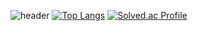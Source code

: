 ![header](https://capsule-render.vercel.app/api?type=waving&color=auto&height=240&section=header&text=DISNOTACAT&fontSize=70)
[![Top Langs](https://github-readme-stats.vercel.app/api/top-langs/?username=DISNOTACAT)](https://github.com/anuraghazra/github-readme-stats)
[![Solved.ac Profile](http://mazassumnida.wtf/api/v2/generate_badge?boj=yyyeon)](https://solved.ac/yyyeon/)
